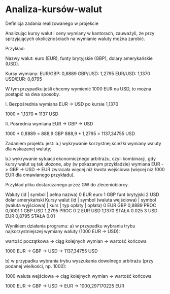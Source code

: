 # Analiza-kursów-walut
 
Definicja zadania realizowanego w projekcie

Analizując kursy walut i ceny wymiany w kantorach, zauważyli, że przy sprzyjających okolicznościach na wymianie waluty można zarobić.

Przykład:

Nazwy walut: euro (EUR), funty brytyjskie (GBP), dolary amerykańskie (USD).

Kursy wymiany:
EUR/GBP: 0,8889
GBP/USD: 1,2795
EUR/USD: 1,1370
USD/EUR: 0,8795

W tym przypadku jeśli chcemy wymienić 1000 EUR na USD, to można postąpić na dwa sposoby.

I. Bezpośrednia wymiana EUR -> USD po kursie 1,1370

1000 * 1,1370 = 1137 USD

II. Pośrednia wymiana EUR -> GBP -> USD

1000 * 0,8889 = 888,9 GBP
888,9 * 1,2795 = 1137,34755 USD

Zadaniem projektu jest:
a.) wykrywanie korzystnej ścieżki wymiany waluty dla wskazanej waluty;

b.) wykrywanie sytuacji ekonomicznego arbitrażu, czyli kombinacji, gdy kursy walut są tak ułożone, aby (w pokazanym przykładzie) wymiana EUR -> GBP -> USD -> EUR zwracała więcej niż kwota wejściowa (więcej niż 1000 EUR dla omawianego przykładu).

Przykład pliku dostarczanego przez GW do zleceniobiorcy.

Waluty (id | symbol | pełna nazwa)
0 EUR euro
1 GBP funt brytyjski
2 USD dolar amerykański
Kursy walut (id | symbol (waluta wejściowa) | symbol (waluta wyjściowa) | kurs | typ opłaty | opłata)
0 EUR GBP 0,8889 PROC 0,0001
1 GBP USD 1,2795 PROC 0
2 EUR USD 1,1370 STAŁA 0.025
3 USD EUR 0,8795 STAŁA 0.01

Wynikiem działania programu:
a) w przypadku wybrania trybu najkorzystniejszej wymiany waluty (1000 EUR -> USD):

wartość początkowa -> ciąg kolejnych wymian -> wartość końcowa

1000 EUR -> GBP -> USD -> 1137,34755 USD

b) w przypadku wybrania trybu wyszukania dowolnego arbitrażu (przy podanej wielkości, np. 1000):

1000 waluta wejściowa -> ciąg kolejnych wymian -> wartość końcowa

1000 EUR -> GBP -> USD -> EUR -> 1000,297170225 EUR

